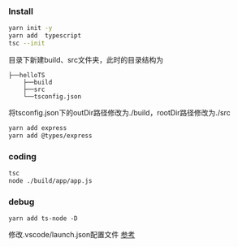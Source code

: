 ### Install
``` bash
yarn init -y
yarn add  typescript
tsc --init
```
目录下新建build、src文件夹，此时的目录结构为
```
├──helloTS
    ├──build
    ├──src
    └──tsconfig.json
```
将tsconfig.json下的outDir路径修改为./build，rootDir路径修改为./src
```bash
yarn add express
yarn add @types/express
```

### coding

```bash
tsc
node ./build/app/app.js

```

### debug
```
yarn add ts-node -D
```
修改.vscode/launch.json配置文件
[参考](https://code.visualstudio.com/docs/editor/debugging#_launch-configurations)
